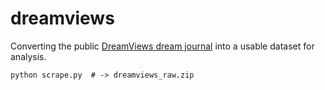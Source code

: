 # dreamviews

Converting the public [DreamViews dream journal](https://www.dreamviews.com/blogs) into a usable dataset for analysis.

```shell
python scrape.py  # -> dreamviews_raw.zip
```
